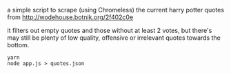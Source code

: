 a simple script to scrape (using Chromeless) the current harry potter quotes from http://wodehouse.botnik.org/2f402c0e

it filters out empty quotes and those without at least 2 votes, but there's may still be plenty of low quality, offensive or irrelevant quotes towards the bottom.

```
yarn
node app.js > quotes.json
```
